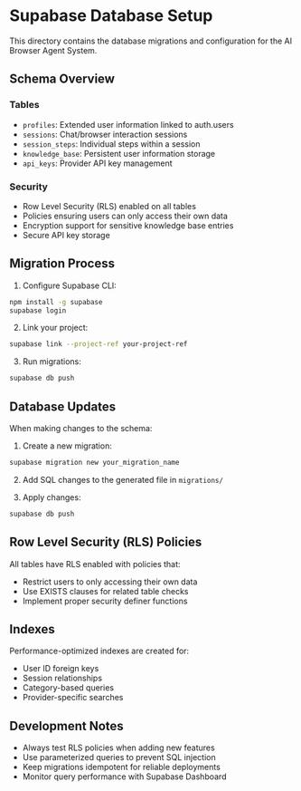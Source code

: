 # Supabase Database Setup

This directory contains the database migrations and configuration for the AI Browser Agent System.

## Schema Overview

### Tables
- `profiles`: Extended user information linked to auth.users
- `sessions`: Chat/browser interaction sessions
- `session_steps`: Individual steps within a session
- `knowledge_base`: Persistent user information storage
- `api_keys`: Provider API key management

### Security
- Row Level Security (RLS) enabled on all tables
- Policies ensuring users can only access their own data
- Encryption support for sensitive knowledge base entries
- Secure API key storage

## Migration Process

1. Configure Supabase CLI:
```bash
npm install -g supabase
supabase login
```

2. Link your project:
```bash
supabase link --project-ref your-project-ref
```

3. Run migrations:
```bash
supabase db push
```

## Database Updates

When making changes to the schema:

1. Create a new migration:
```bash
supabase migration new your_migration_name
```

2. Add SQL changes to the generated file in `migrations/`

3. Apply changes:
```bash
supabase db push
```

## Row Level Security (RLS) Policies

All tables have RLS enabled with policies that:
- Restrict users to only accessing their own data
- Use EXISTS clauses for related table checks
- Implement proper security definer functions

## Indexes

Performance-optimized indexes are created for:
- User ID foreign keys
- Session relationships
- Category-based queries
- Provider-specific searches

## Development Notes

- Always test RLS policies when adding new features
- Use parameterized queries to prevent SQL injection
- Keep migrations idempotent for reliable deployments
- Monitor query performance with Supabase Dashboard
